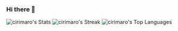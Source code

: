 ### Hi there 👋

<!--
**cirimaro/cirimaro** is a ✨ _special_ ✨ repository because its `README.md` (this file) appears on your GitHub profile.

Here are some ideas to get you started:

- 🔭 I’m currently working on ...
- 🌱 I’m currently learning ...
- 👯 I’m looking to collaborate on ...
- 🤔 I’m looking for help with ...
- 💬 Ask me about ...
- 📫 How to reach me: ...
- 😄 Pronouns: ...
- ⚡ Fun fact: ...
-->
![cirimaro's Stats](https://github-readme-stats.vercel.app/api?username=cirimaro&theme=tokyonight&show_icons=true&hide_border=true&count_private=false)
![cirimaro's Streak](https://github-readme-streak-stats.herokuapp.com/?user=cirimaro&theme=tokyonight&hide_border=true)
![cirimaro's Top Languages](https://github-readme-stats.vercel.app/api/top-langs/?username=cirimaro&theme=tokyonight&show_icons=true&hide_border=true&layout=compact)

